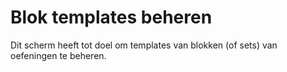 # Blok templates beheren

Dit scherm heeft tot doel om templates van blokken (of sets) van oefeningen te beheren.